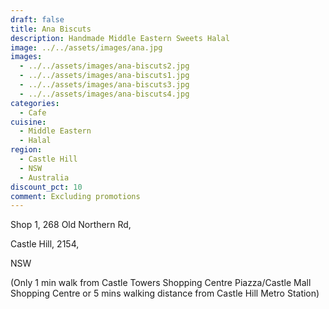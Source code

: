 ```yaml
---
draft: false
title: Ana Biscuts
description: Handmade Middle Eastern Sweets Halal
image: ../../assets/images/ana.jpg
images:
  - ../../assets/images/ana-biscuts2.jpg
  - ../../assets/images/ana-biscuts1.jpg
  - ../../assets/images/ana-biscuts3.jpg
  - ../../assets/images/ana-biscuts4.jpg
categories:
  - Cafe
cuisine:
  - Middle Eastern
  - Halal
region:
  - Castle Hill
  - NSW
  - Australia
discount_pct: 10
comment: Excluding promotions
---
```

Shop 1, 268 Old Northern Rd, 

Castle Hill, 2154, 

NSW

(Only 1 min walk from Castle Towers Shopping Centre Piazza/Castle Mall Shopping Centre or 5 mins walking distance from Castle Hill Metro Station)
